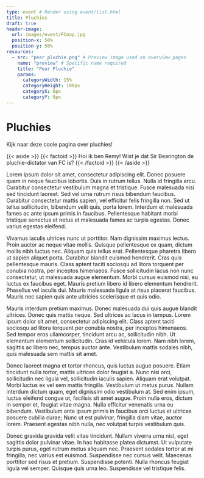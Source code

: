 ```yaml
---
type: event # Render using event/list.html
title: Pluchies
draft: true
header-image:
  url: images/event/FCmap.jpg
  position-x: 50%
  position-y: 50%
resources:
  - src: "pear_pluchie.png" # Preview image used on overview pages
    name: "preview" # Specific name required
    title: "Pear Pluchie"
    params:
      categoryWidth: 15%
      categoryHeight: 100px
      categoryX: 0px
      categoryY: 0px
---
```





# Pluchies
Kijk naar deze coole pagina over pluchies!

{{< aside >}}
    {{< factoid >}}
        Hoi ik ben Remy! Wist je dat Sir Bearington de pluchie-dictator van FC is?
    {{< /factoid >}}
{{< /aside >}}

Lorem ipsum dolor sit amet, consectetur adipiscing elit. Donec posuere quam in neque faucibus lobortis. Duis in rutrum tellus. Nulla id fringilla arcu. Curabitur consectetur vestibulum magna et tristique. Fusce malesuada nisi sed tincidunt laoreet. Sed vel urna rutrum risus bibendum faucibus. Curabitur consectetur mattis sapien, vel efficitur felis fringilla non. Sed ut tellus sollicitudin, bibendum velit quis, porta lorem. Interdum et malesuada fames ac ante ipsum primis in faucibus. Pellentesque habitant morbi tristique senectus et netus et malesuada fames ac turpis egestas. Donec varius egestas eleifend.

Vivamus iaculis ultrices nunc ut porttitor. Nam dignissim maximus lectus. Proin auctor ac neque vitae mollis. Quisque pellentesque ex quam, dictum mollis nibh luctus nec. Aliquam quis tellus erat. Pellentesque pharetra libero ut sapien aliquet porta. Curabitur blandit euismod hendrerit. Cras quis pellentesque mauris. Class aptent taciti sociosqu ad litora torquent per conubia nostra, per inceptos himenaeos. Fusce sollicitudin lacus non nunc consectetur, ut malesuada augue elementum. Morbi cursus euismod nisi, eu luctus ex faucibus eget. Mauris pretium libero id libero elementum hendrerit. Phasellus vel iaculis dui. Mauris malesuada ligula at risus placerat faucibus. Mauris nec sapien quis ante ultricies scelerisque et quis odio.

Mauris interdum pretium maximus. Donec malesuada dui quis augue blandit ultrices. Donec quis mattis neque. Sed ultrices ac lacus in tempus. Lorem ipsum dolor sit amet, consectetur adipiscing elit. Class aptent taciti sociosqu ad litora torquent per conubia nostra, per inceptos himenaeos. Sed tempor eros ullamcorper, tincidunt arcu ac, sollicitudin nibh. Ut elementum elementum sollicitudin. Cras id vehicula lorem. Nam nibh lorem, sagittis ac libero nec, tempus auctor ante. Vestibulum mattis sodales nibh, quis malesuada sem mattis sit amet.

Donec laoreet magna et tortor rhoncus, quis luctus augue posuere. Etiam tincidunt nulla tortor, mattis ultrices dolor feugiat a. Nunc nisi orci, sollicitudin nec ligula vel, sollicitudin iaculis sapien. Aliquam erat volutpat. Morbi luctus ex vel sem mattis fringilla. Vestibulum ut metus purus. Nullam interdum dictum quam, eget dignissim odio vestibulum at. Sed enim ipsum, luctus eleifend congue ut, facilisis sit amet augue. Proin nulla eros, dictum in semper et, feugiat vitae magna. Nulla efficitur venenatis urna eu bibendum. Vestibulum ante ipsum primis in faucibus orci luctus et ultrices posuere cubilia curae; Nunc ut est pulvinar, fringilla diam vitae, auctor lorem. Praesent egestas nibh nulla, nec volutpat turpis vestibulum quis.

Donec gravida gravida velit vitae tincidunt. Nullam viverra urna nisl, eget sagittis dolor pulvinar vitae. In hac habitasse platea dictumst. Ut vulputate turpis purus, eget rutrum metus aliquam nec. Praesent sodales tortor at mi fringilla, nec varius est euismod. Suspendisse nec cursus velit. Maecenas porttitor sed risus et pretium. Suspendisse potenti. Nulla rhoncus feugiat ligula vel semper. Quisque quis urna leo. Suspendisse vel tristique felis.
